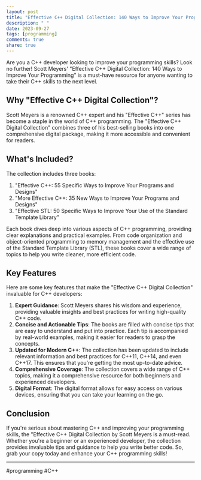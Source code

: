 ```yaml
---
layout: post
title: "Effective C++ Digital Collection: 140 Ways to Improve Your Programming by Scott Meyers"
description: " "
date: 2023-09-27
tags: [programming]
comments: true
share: true
---
```


Are you a C++ developer looking to improve your programming skills? Look no further! Scott Meyers' "Effective C++ Digital Collection: 140 Ways to Improve Your Programming" is a must-have resource for anyone wanting to take their C++ skills to the next level.

## Why "Effective C++ Digital Collection"?

Scott Meyers is a renowned C++ expert and his "Effective C++" series has become a staple in the world of C++ programming. The "Effective C++ Digital Collection" combines three of his best-selling books into one comprehensive digital package, making it more accessible and convenient for readers.

## What's Included?

The collection includes three books:

1. "Effective C++: 55 Specific Ways to Improve Your Programs and Designs"
2. "More Effective C++: 35 New Ways to Improve Your Programs and Designs"
3. "Effective STL: 50 Specific Ways to Improve Your Use of the Standard Template Library"

Each book dives deep into various aspects of C++ programming, providing clear explanations and practical examples. From code organization and object-oriented programming to memory management and the effective use of the Standard Template Library (STL), these books cover a wide range of topics to help you write cleaner, more efficient code.

## Key Features

Here are some key features that make the "Effective C++ Digital Collection" invaluable for C++ developers:

1. **Expert Guidance**: Scott Meyers shares his wisdom and experience, providing valuable insights and best practices for writing high-quality C++ code.
2. **Concise and Actionable Tips**: The books are filled with concise tips that are easy to understand and put into practice. Each tip is accompanied by real-world examples, making it easier for readers to grasp the concepts.
3. **Updated for Modern C++**: The collection has been updated to include relevant information and best practices for C++11, C++14, and even C++17. This ensures that you're getting the most up-to-date advice.
4. **Comprehensive Coverage**: The collection covers a wide range of C++ topics, making it a comprehensive resource for both beginners and experienced developers.
5. **Digital Format**: The digital format allows for easy access on various devices, ensuring that you can take your learning on the go.

## Conclusion

If you're serious about mastering C++ and improving your programming skills, the "Effective C++ Digital Collection by Scott Meyers is a must-read. Whether you're a beginner or an experienced developer, the collection provides invaluable tips and guidance to help you write better code. So, grab your copy today and enhance your C++ programming skills!

***

#programming #C++